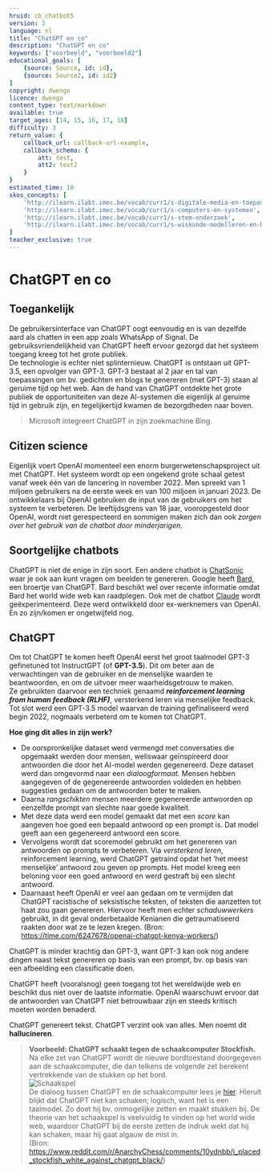 ```yaml
---
hruid: cb_chatbot5
version: 3
language: nl
title: "ChatGPT en co"
description: "ChatGPT en co"
keywords: ["voorbeeld", "voorbeeld2"]
educational_goals: [
    {source: Source, id: id}, 
    {source: Source2, id: id2}
]
copyright: dwengo
licence: dwengo
content_type: text/markdown
available: true
target_ages: [14, 15, 16, 17, 18]
difficulty: 3
return_value: {
    callback_url: callback-url-example,
    callback_schema: {
        att: test,
        att2: test2
    }
}
estimated_time: 10
skos_concepts: [
    'http://ilearn.ilabt.imec.be/vocab/curr1/s-digitale-media-en-toepassingen', 
    'http://ilearn.ilabt.imec.be/vocab/curr1/s-computers-en-systemen', 
    'http://ilearn.ilabt.imec.be/vocab/curr1/s-stem-onderzoek', 
    'http://ilearn.ilabt.imec.be/vocab/curr1/s-wiskunde-modelleren-en-heuristiek'
]
teacher_exclusive: true
---
```


# ChatGPT en co

## Toegankelijk
De gebruikersinterface van ChatGPT oogt eenvoudig en is van dezelfde aard als chatten in een app zoals WhatsApp of Signal. De gebruiksvriendelijkheid van ChatGPT heeft ervoor gezorgd dat het systeem toegang kreeg tot het grote publiek. <br>
De technologie is echter niet splinternieuw. ChatGPT is ontstaan uit GPT-3.5, een opvolger van GPT-3. GPT-3 bestaat al 2 jaar en tal van toepassingen om bv. gedichten en blogs te genereren (met GPT-3) staan al geruime tijd op het web. Aan de hand van ChatGPT ontdekte het grote publiek de opportuniteiten van deze AI-systemen die eigenlijk al geruime tijd in gebruik zijn, en tegelijkertijd kwamen de bezorgdheden naar boven. 

> Microsoft integreert ChatGPT in zijn zoekmachine Bing.

## Citizen science
Eigenlijk voert OpenAI momenteel een enorm burgerwetenschapsproject uit met ChatGPT. Het systeem wordt op een ongekend grote schaal getest vanaf week één van de lancering in november 2022. Men spreekt van 1 miljoen gebruikers na de eerste week en van 100 miljoen in januari 2023. De ontwikkelaars bij OpenAI gebruiken de input van de gebruikers om het systeem te verbeteren. De leeftijdsgrens van 18 jaar, vooropgesteld door OpenAI, wordt niet gerespecteerd en sommigen maken zich dan ook *zorgen over het gebruik van de chatbot door minderjarigen*.

## Soortgelijke chatbots
ChatGPT is niet de enige in zijn soort. Een andere chatbot is [ChatSonic](https://writesonic.com/chat) waar je ook aan kunt vragen om beelden te genereren. Google heeft [Bard](https://bard.google.com/), een broertje van ChatGPT. Bard beschikt wel over recente informatie omdat Bard het world wide web kan raadplegen.
Ook met de chatbot [Claude](https://www.anthropic.com/index/introducing-claude) wordt geëxperimenteerd. Deze werd ontwikkeld door ex-werknemers van OpenAI. En zo zijn/komen er ongetwijfeld nog.

## ChatGPT 
Om tot ChatGPT te komen heeft OpenAI eerst het groot taalmodel GPT-3 gefinetuned tot InstructGPT (of **GPT-3.5**). Dit om beter aan de verwachtingen van de gebruiker en de menselijke waarden te beantwoorden, en om de uitvoer meer waarheidsgetrouw te maken. <br>
Ze gebruikten daarvoor een techniek genaamd ***reinforcement learning from human feedback (RLHF)***, versterkend leren via menselijke feedback.
Tot slot werd een GPT-3.5 model waarvan de training gefinaliseerd werd begin 2022, nogmaals verbeterd om te komen tot ChatGPT.

**Hoe ging dit alles in zijn werk?**
- De oorspronkelijke dataset werd vermengd met conversaties die opgemaakt werden door mensen, weliswaar geïnspireerd door antwoorden die door het AI-model werden gegenereerd. Deze dataset werd dan omgevormd naar een *dialoogformaat*. Mensen hebben aangegeven of de gegenereerde antwoorden voldeden en hebben suggesties gedaan om de antwoorden beter te maken. 
- Daarna *rangschikten* mensen meerdere gegenereerde antwoorden op eenzelfde prompt van slechte naar goede kwaliteit. 
- Met deze data werd een model gemaakt dat met een *score* kan aangeven hoe goed een bepaald antwoord op een prompt is. Dat model geeft aan een gegenereerd antwoord een score. 
- Vervolgens wordt dat scoremodel gebruikt om het genereren van antwoorden op prompts te verbeteren. Via *versterkend leren*, reinforcement learning, werd ChatGPT getraind opdat het ‘het meest menselijke’ antwoord zou geven op prompts. Het model kreeg een beloning voor een goed antwoord en werd gestraft bij een slecht antwoord.
- Daarnaast heeft OpenAI er veel aan gedaan om te vermijden dat ChatGPT racistische of seksistische teksten, of teksten die aanzetten tot haat zou gaan genereren. Hiervoor heeft men echter *schaduwwerkers* gebruikt, in dit geval onderbetaalde Kenianen die getraumatiseerd raakten door wat ze te lezen kregen. (Bron: https://time.com/6247678/openai-chatgpt-kenya-workers/)

ChatGPT is minder krachtig  dan GPT-3, want GPT-3 kan ook nog andere dingen naast tekst genereren op basis van een prompt, bv. op basis van een afbeelding een classificatie doen.

ChatGPT heeft (vooralsnog) geen toegang tot het wereldwijde web en beschikt dus niet over de laatste informatie. OpenAI waarschuwt ervoor dat de antwoorden van ChatGPT niet betrouwbaar zijn en steeds kritisch moeten worden benaderd.

ChatGPT genereert tekst. ChatGPT verzint ook van alles. Men noemt dit **hallucineren**.

> **Voorbeeld: ChatGPT schaakt tegen de schaakcomputer Stockfish.**<br>
> Na elke zet van ChatGPT wordt de nieuwe bordtoestand doorgegeven aan de schaakcomputer, die dan telkens de volgende zet berekent vertrekkende van de stukken op het bord.<br>
>![Schaakspel](https://user-images.githubusercontent.com/48352335/222217014-26aa20df-f29a-485c-a4b2-a4ef4259ab39.gif)<br>
> De dialoog tussen ChatGPT en de schaakcomputer lees je [hier](https://pastebin.com/X6kBRTa9).
> Hieruit blijkt dat ChatGPT niet kan schaken; logisch, want het is een taalmodel. Zo doet hij bv. onmogelijke zetten en maakt stukken bij. De theorie van het schaakspel is veelvuldig te vinden op het world wide web, waardoor ChatGPT bij de eerste zetten de indruk wekt dat hij kan schaken, maar hij gaat algauw de mist in.   
> (Bron: https://www.reddit.com/r/AnarchyChess/comments/10ydnbb/i_placed_stockfish_white_against_chatgpt_black/) 


